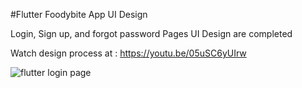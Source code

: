 #Flutter Foodybite App UI Design 

Login, Sign up, and forgot password Pages UI Design are completed

Watch design process at : https://youtu.be/05uSC6yUIrw

![flutter login page](https://i.imgur.com/EoeSadk.jpg)
